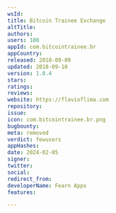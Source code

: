 ```yaml
---
wsId: 
title: Bitcoin Trainee Exchange
altTitle: 
authors: 
users: 100
appId: com.bitcointrainee.br
appCountry: 
released: 2018-09-09
updated: 2018-09-10
version: 1.0.4
stars: 
ratings: 
reviews: 
website: https://flavioflima.com
repository: 
issue: 
icon: com.bitcointrainee.br.png
bugbounty: 
meta: removed
verdict: fewusers
appHashes: 
date: 2024-02-05
signer: 
twitter: 
social: 
redirect_from: 
developerName: Fearn Apps
features: 

---
```


